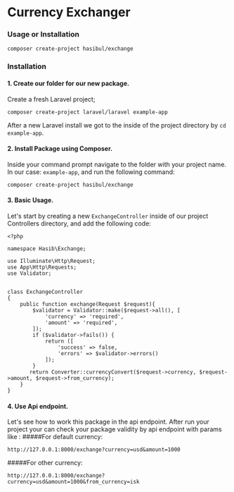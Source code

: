 # Currency Exchanger 

### Usage or Installation 
```
composer create-project hasibul/exchange
```
### Installation 
#### 1. Create our folder for our new package.

Create a fresh Laravel project;

```
composer create-project laravel/laravel example-app
```

After a new Laravel install we got to the inside of the project directory by ` cd example-app `.

#### 2. Install Package using Composer.

Inside your command prompt navigate to the folder with your project name. In our case: `example-app`, and run the following command:

```
composer create-project hasibul/exchange
```

#### 3. Basic Usage.

Let's start by creating a new `ExchangeController` inside of our project Controllers directory, and add the following code:

```
<?php

namespace Hasib\Exchange;

use Illuminate\Http\Request;
use App\Http\Requests;
use Validator;


class ExchangeController
{
    public function exchange(Request $request){
        $validator = Validator::make($request->all(), [
            'currency' => 'required',
            'amount' => 'required',
        ]);
        if ($validator->fails()) {
            return ([
                'success' => false,
                'errors' => $validator->errors()
            ]);
        }
       return Converter::currencyConvert($request->currency, $request->amount, $request->from_currency);
    }
}

```
#### 4. Use Api endpoint. 
Let's see how to work this package in the api endpoint. After run your project your can check your package validity by api endpoint with params like :
#####For default currency:
```
http://127.0.0.1:8000/exchange?currency=usd&amount=1000
```
#####For other currency:
```
http://127.0.0.1:8000/exchange?currency=usd&amount=1000&from_currency=isk
```

